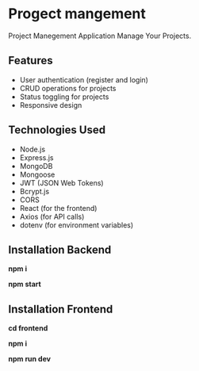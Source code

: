 # Progect mangement
Project Manegement Application Manage Your Projects.

## Features

- User authentication (register and login)
- CRUD operations for projects
- Status toggling for projects
- Responsive design

## Technologies Used

- Node.js
- Express.js
- MongoDB
- Mongoose
- JWT (JSON Web Tokens)
- Bcrypt.js
- CORS
- React (for the frontend)
- Axios (for API calls)
- dotenv (for environment variables)

## Installation Backend

**npm i**

**npm start**

## Installation Frontend

**cd frontend**

**npm i**

**npm run dev**

